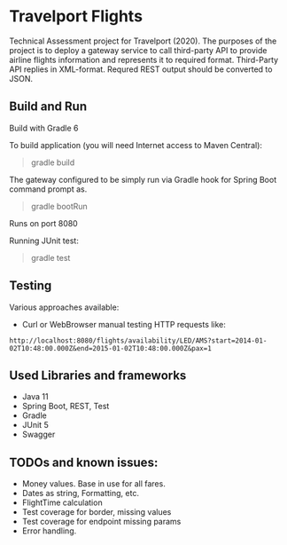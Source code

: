 # Travelport Flights

Technical Assessment project for Travelport (2020).
The purposes of the project is to deploy a gateway service to call third-party API to provide airline flights 
information and represents it to required format.
Third-Party API replies in XML-format.
Requred REST output should be converted to JSON. 

## Build and Run

Build with Gradle 6

To build application (you will need Internet access to Maven Central):

> gradle build

The gateway configured to be  simply run via Gradle hook for Spring Boot command prompt as.

> gradle bootRun

Runs on port 8080

Running JUnit test:

> gradle test


## Testing

Various approaches available:

- Curl or WebBrowser manual testing HTTP requests like:

````
http://localhost:8080/flights/availability/LED/AMS?start=2014-01-02T10:48:00.000Z&end=2015-01-02T10:48:00.000Z&pax=1
````


## Used Libraries and frameworks

- Java 11 
- Spring Boot, REST, Test
- Gradle
- JUnit 5
- Swagger

## TODOs and known issues:
- Money values. Base in use for all fares.
- Dates as string, Formatting, etc.
- FlightTime calculation
- Test coverage for border, missing values
- Test coverage for endpoint missing params
- Error handling.
